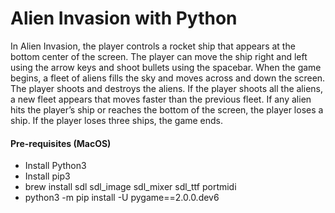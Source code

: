 # Alien Invasion with Python

In Alien Invasion, the player controls a rocket ship that appears at the bottom center of the screen. The player can move the ship right and left using the arrow keys and shoot bullets using the spacebar. When the game begins, a fleet of aliens fills the sky and moves across and down the screen. The player shoots and destroys the aliens. If the player shoots all the aliens, a new fleet appears that moves faster than the previous fleet. If any alien hits the player’s ship or reaches the bottom of the screen, the player loses a ship. If the player loses three ships, the game ends.

#### Pre-requisites (MacOS)

- Install Python3
- Install pip3
- brew install sdl sdl_image sdl_mixer sdl_ttf portmidi
- python3 -m pip install -U pygame==2.0.0.dev6
